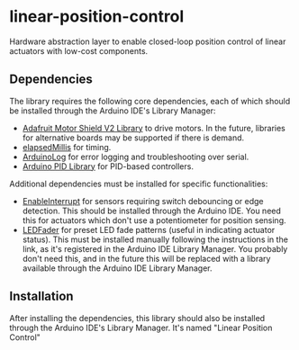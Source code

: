 # linear-position-control
Hardware abstraction layer to enable closed-loop position control of linear actuators with low-cost components.

## Dependencies

The library requires the following core dependencies, each of which should be installed through the Arduino IDE's Library Manager:

* [Adafruit Motor Shield V2 Library](https://github.com/adafruit/Adafruit_Motor_Shield_V2_Library) to drive motors. In the future, libraries for alternative boards may be supported if there is demand.
* [elapsedMillis](https://github.com/pfeerick/elapsedMillis/wiki) for timing.
* [ArduinoLog](https://github.com/thijse/Arduino-Log/) for error logging and troubleshooting over serial.
* [Arduino PID Library](http://playground.arduino.cc/Code/PIDLibrary) for PID-based controllers.

Additional dependencies must be installed for specific functionalities:

* [EnableInterrupt](https://github.com/GreyGnome/EnableInterrupt) for sensors requiring switch debouncing or edge detection. This should be installed through the Arduino IDE. You need this for actuators which don't use a potentiometer for position sensing.
* [LEDFader](https://github.com/jgillick/arduino-LEDFader) for preset LED fade patterns (useful in indicating actuator status). This must be installed manually following the instructions in the link, as it's registered in the Arduino IDE Library Manager. You probably don't need this, and in the future this will be replaced with a library available through the Arduino IDE Library Manager.

## Installation

After installing the dependencies, this library should also be installed through the Arduino IDE's Library Manager. It's named "Linear Position Control"

